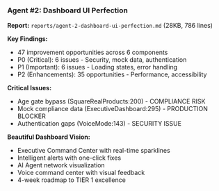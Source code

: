 ### Agent #2: Dashboard UI Perfection

**Report:** `reports/agent-2-dashboard-ui-perfection.md` (28KB, 786 lines)

**Key Findings:**

- 47 improvement opportunities across 6 components
- P0 (Critical): 6 issues - Security, mock data, authentication
- P1 (Important): 6 issues - Loading states, error handling
- P2 (Enhancements): 35 opportunities - Performance, accessibility

**Critical Issues:**

- Age gate bypass (SquareRealProducts:200) - COMPLIANCE RISK
- Mock compliance data (ExecutiveDashboard:295) - PRODUCTION BLOCKER
- Authentication gaps (VoiceMode:143) - SECURITY ISSUE

**Beautiful Dashboard Vision:**

- Executive Command Center with real-time sparklines
- Intelligent alerts with one-click fixes
- AI Agent network visualization
- Voice command center with visual feedback
- 4-week roadmap to TIER 1 excellence
